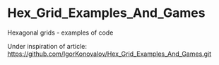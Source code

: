 # Hex_Grid_Examples_And_Games
Hexagonal grids - examples of code

Under inspiration of article: https://github.com/IgorKonovalov/Hex_Grid_Examples_And_Games.git

 
